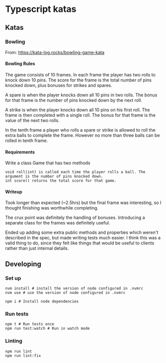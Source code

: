 # Typescript katas

## Katas

### Bowling

From: https://kata-log.rocks/bowling-game-kata

#### Bowling Rules

The game consists of 10 frames. In each frame the player has two rolls to knock down 10 pins. The score for the frame is the total number of pins knocked down, plus bonuses for strikes and spares.

A spare is when the player knocks down all 10 pins in two rolls. The bonus for that frame is the number of pins knocked down by the next roll.

A strike is when the player knocks down all 10 pins on his first roll. The frame is then completed with a single roll. The bonus for that frame is the value of the next two rolls.

In the tenth frame a player who rolls a spare or strike is allowed to roll the extra balls to complete the frame. However no more than three balls can be rolled in tenth frame.

#### Requirements

Write a class Game that has two methods

    void roll(int) is called each time the player rolls a ball. The argument is the number of pins knocked down.
    int score() returns the total score for that game.

#### Writeup

Took longer than expected (~2.5hrs) but the final frame was interesting, so I thought finishing was worthwhile completing.

The crux point was definitely the handling of bonuses. Introducing a separate class for the frames was definitely useful.

Ended up adding some extra public methods and properties which weren't described in the spec, but made writing tests much easier.
I think this was a valid thing to do, since they felt like things that would be useful to clients rather than just internal details.


## Developing

### Set up

```shell
nvm install # install the version of node configured in .nvmrc 
nvm use # use the version of node configured in .nvmrc 

npm i # Install node dependencies
```

### Run tests

```shell
npm t # Run tests once
npm run test:watch # Run in watch mode
```

### Linting

```shell
npm run lint
npm run lint:fix
```